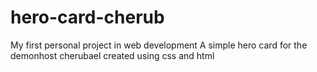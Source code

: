 # hero-card-cherub
My first personal project in web development
A simple hero card for the demonhost cherubael created using css and html
